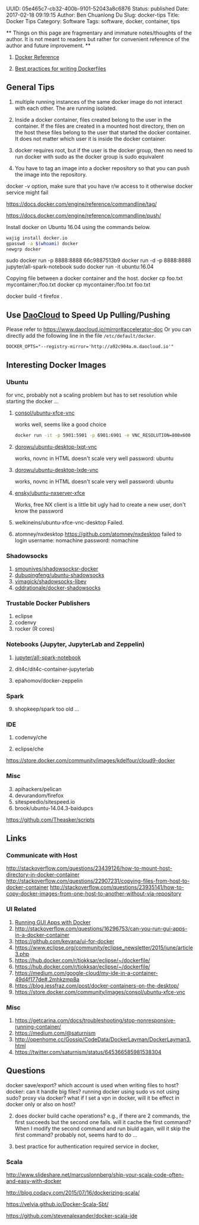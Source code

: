 UUID: 05e465c7-cb32-400b-9101-52043a8c6876
Status: published
Date: 2017-02-18 09:19:15
Author: Ben Chuanlong Du
Slug: docker-tips
Title: Docker Tips
Category: Software
Tags: software, docker, container, tips

**
Things on this page are
fragmentary and immature notes/thoughts of the author.
It is not meant to readers
but rather for convenient reference of the author and future improvement.
**

1. [Docker Reference](https://docs.docker.com/engine/reference/builder/)

2. [Best practices for writing Dockerfiles](https://docs.docker.com/engine/userguide/eng-image/dockerfile_best-practices/)

## General Tips

1. multiple running instances of the same docker image do not interact with each other. 
The are running isolated.

2. Inside a docker container, 
files created belong to the user in the container. 
If the files are created in a mounted host directory,
then on the host these files belong to the user that started the docker container.
It does not matter which user it is inside the docker container. 

3. docker requires root, but if the user is the docker group, 
then no need to run docker with sudo 
as the docker group is sudo equivalent

4. You have to tag an image into a docker repository 
so that you can push the image into the repository. 

docker -v option, make sure that you have r/w access to it otherwise docker service might fail

https://docs.docker.com/engine/reference/commandline/tag/

https://docs.docker.com/engine/reference/commandline/push/



Install docker on Ubuntu 16.04 using the commands below.
```bash
wajig install docker.io
gpasswd -a $(whoami) docker
newgrp docker
```

sudo docker run -p 8888:8888 66c9887513b9
docker run -d -p 8888:8888 jupyter/all-spark-notebook
sudo docker run -it ubuntu:16.04

Copying file between a docker container and the host.
docker cp foo.txt mycontainer:/foo.txt 
docker cp mycontainer:/foo.txt foo.txt

docker build -t firefox .



## Use [DaoCloud](https://www.daocloud.io/) to Speed Up Pulling/Pushing 
Please refer to <https://www.daocloud.io/mirror#accelerator-doc>
Or you can directly add the following line in the file `/etc/default/docker`.
```text
DOCKER_OPTS="--registry-mirror='http://a92c904a.m.daocloud.io'"
```

## Interesting Docker Images

### Ubuntu

for vnc, probably not a scaling problem but has to set resolution while starting the docker ...

1. [consol/ubuntu-xfce-vnc](https://store.docker.com/community/images/consol/ubuntu-xfce-vnc)

    works well, seems like a good choice
    ```bash
    docker run -it -p 5901:5901 -p 6901:6901 -e VNC_RESOLUTION=800x600 consol/ubuntu-xfce-vnc
    ```

2. [dorowu/ubuntu-desktop-lxqt-vnc](https://store.docker.com/community/images/dorowu/ubuntu-desktop-lxde-vnc)

    works, novnc in HTML doesn't scale very well
    password: ubuntu

3. [dorowu/ubuntu-desktop-lxde-vnc](https://store.docker.com/community/images/dorowu/ubuntu-desktop-lxde-vnc)

    works, novnc in HTML doesn't scale very well
    password: ubuntu

1. [ensky/ubuntu-nxserver-xfce](https://store.docker.com/community/images/ensky/ubuntu-nxserver-xfce)

    Works, free NX client is a little bit ugly
    had to create a new user, don't know the password

4. welkineins/ubuntu-xfce-vnc-desktop
Failed.

3. atomney/nxdesktop
https://github.com/atomney/nxdesktop
failed to login 
username: nomachine
password: nomachine

### Shadowsocks
1. [smounives/shadowsocksr-docker](https://store.docker.com/community/images/smounives/shadowsocksr-docker)
2. [dubuqingfeng/ubuntu-shadowsocks](https://store.docker.com/community/images/dubuqingfeng/ubuntu-shadowsocks)
3. [vimagick/shadowsocks-libev](https://store.docker.com/community/images/vimagick/shadowsocks-libev)
4. [oddrationale/docker-shadowsocks](https://store.docker.com/community/images/oddrationale/docker-shadowsocks)

### Trustable Docker Publishers 

1. eclipse
2. codenvy 
3. rocker (R cores)

### Notebooks (Jupyter, JupyterLab and Zeppelin)

1. [jupyter/all-spark-notebook](https://github.com/jupyter/docker-stacks/tree/master/all-spark-notebook)

4. dit4c/dit4c-container-jupyterlab

6. epahomov/docker-zeppelin

### Spark

9. shopkeep/spark too old ...

### IDE

1. codenvy/che

2. eclipse/che

https://store.docker.com/community/images/kdelfour/cloud9-docker

### Misc

3. apihackers/pelican
5. devurandom/firefox
7. sitespeedio/sitespeed.io
8. brook/ubuntu-14.04.3-baidupcs

https://github.com/Theasker/scripts

## Links

### Communicate with Host
http://stackoverflow.com/questions/23439126/how-to-mount-host-directory-in-docker-container
http://stackoverflow.com/questions/22907231/copying-files-from-host-to-docker-container
http://stackoverflow.com/questions/23935141/how-to-copy-docker-images-from-one-host-to-another-without-via-repository

### UI Related
1. [Running GUI Apps with Docker](http://fabiorehm.com/blog/2014/09/11/running-gui-apps-with-docker/)
2. <http://stackoverflow.com/questions/16296753/can-you-run-gui-apps-in-a-docker-container>
2. <https://github.com/kevana/ui-for-docker>
2. <https://www.eclipse.org/community/eclipse_newsletter/2015/june/article3.php>
2. <https://hub.docker.com/r/tiokksar/eclipse/~/dockerfile/>
2. <https://hub.docker.com/r/tiokksar/eclipse/~/dockerfile/>
2. <https://medium.com/google-cloud/my-ide-in-a-container-49d4f177de#.2mhkzmp8a>
2. <https://blog.jessfraz.com/post/docker-containers-on-the-desktop/>
2. <https://store.docker.com/community/images/consol/ubuntu-xfce-vnc>

### Misc
1. <https://getcarina.com/docs/troubleshooting/stop-nonresponsive-running-container/>
2. <https://medium.com/@saturnism> 
3. <http://openhome.cc/Gossip/CodeData/DockerLayman/DockerLayman3.html>
4. <https://twitter.com/saturnism/status/645366585981538304>


## Questions
docker save/export?
which account is used when writing files to host?
docker: can it handle big files?
running docker using sudo vs not using sudo?
proxy via docker?
what if I set a vpn in docker, will it be effect in docker only or also on host?

2. does docker build cache operations?
e.g., if there are 2 commands,
the first succeeds but the second one fails. 
will it cache the first command?
When I modify the second command and run biuld again, 
will it skip the first command?
probably not, seems hard to do ...

3. best practice for authentication required service in docker, 




### Scala

http://www.slideshare.net/marcuslonnberg/ship-your-scala-code-often-and-easy-with-docker

http://blog.codacy.com/2015/07/16/dockerizing-scala/

https://velvia.github.io/Docker-Scala-Sbt/

https://github.com/stevenalexander/docker-scala-ide
